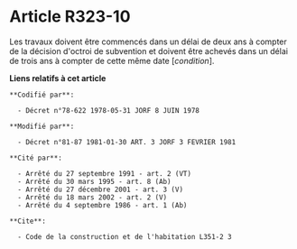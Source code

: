 # Article R323-10

Les travaux doivent être commencés dans un délai de deux ans à compter de la décision d'octroi de subvention et doivent être
achevés dans un délai de trois ans à compter de cette même date [*condition*].

**Liens relatifs à cet article**

	**Codifié par**:

	  - Décret n°78-622 1978-05-31 JORF 8 JUIN 1978

	**Modifié par**:

	  - Décret n°81-87 1981-01-30 ART. 3 JORF 3 FEVRIER 1981

	**Cité par**:

	  - Arrêté du 27 septembre 1991 - art. 2 (VT)
	  - Arrêté du 30 mars 1995 - art. 8 (Ab)
	  - Arrêté du 27 décembre 2001 - art. 3 (V)
	  - Arrêté du 18 mars 2002 - art. 2 (V)
	  - Arrêté du 4 septembre 1986 - art. 1 (Ab)

	**Cite**:

	  - Code de la construction et de l'habitation L351-2 3
